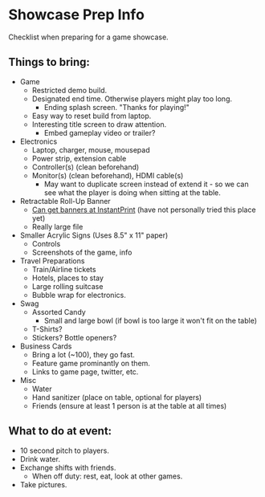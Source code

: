 # Showcase Prep Info

Checklist when preparing for a game showcase.

## Things to bring:

* Game
  * Restricted demo build.
  * Designated end time.  Otherwise players might play too long.
    * Ending splash screen.  "Thanks for playing!"
  * Easy way to reset build from laptop.
  * Interesting title screen to draw attention.
    * Embed gameplay video or trailer?
* Electronics
  * Laptop, charger, mouse, mousepad
  * Power strip, extension cable
  * Controller(s) (clean beforehand)
  * Monitor(s) (clean beforehand), HDMI cable(s)
    * May want to duplicate screen instead of extend it - so we can see what the player is doing when sitting at the table.
* Retractable Roll-Up Banner
  * [Can get banners at InstantPrint](https://www.instantprinting.com/retractable-banners) (have not personally tried this place yet)
  * Really large file
* Smaller Acrylic Signs (Uses 8.5" x 11" paper)
  * Controls
  * Screenshots of the game, info
* Travel Preparations
  * Train/Airline tickets
  * Hotels, places to stay
  * Large rolling suitcase
  * Bubble wrap for electronics.
* Swag
  * Assorted Candy
    * Small and large bowl (if bowl is too large it won't fit on the table)
  * T-Shirts?
  * Stickers?  Bottle openers?
* Business Cards
  * Bring a lot (~100), they go fast.
  * Feature game prominantly on them. 
  * Links to game page, twitter, etc.
* Misc
  * Water
  * Hand sanitizer (place on table, optional for players)
  * Friends (ensure at least 1 person is at the table at all times)

## What to do at event:

* 10 second pitch to players.
* Drink water.
* Exchange shifts with friends.
  * When off duty: rest, eat, look at other games.
* Take pictures.

